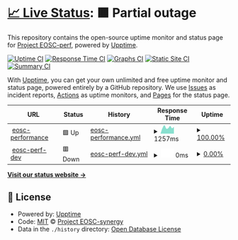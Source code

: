 # [📈 Live Status](https://perf-status.test.fedcloud.eu): <!--live status--> **🟧 Partial outage**

This repository contains the open-source uptime monitor and status page for [Project EOSC-perf](https://perf.test.fedcloud.eu), powered by [Upptime](https://github.com/upptime/upptime).

[![Uptime CI](https://github.com/EOSC-synergy/eosc-perf-status/workflows/Uptime%20CI/badge.svg)](https://github.com/EOSC-synergy/eosc-perf-status/actions?query=workflow%3A%22Uptime+CI%22)
[![Response Time CI](https://github.com/EOSC-synergy/eosc-perf-status/workflows/Response%20Time%20CI/badge.svg)](https://github.com/EOSC-synergy/eosc-perf-status/actions?query=workflow%3A%22Response+Time+CI%22)
[![Graphs CI](https://github.com/EOSC-synergy/eosc-perf-status/workflows/Graphs%20CI/badge.svg)](https://github.com/EOSC-synergy/eosc-perf-status/actions?query=workflow%3A%22Graphs+CI%22)
[![Static Site CI](https://github.com/EOSC-synergy/eosc-perf-status/workflows/Static%20Site%20CI/badge.svg)](https://github.com/EOSC-synergy/eosc-perf-status/actions?query=workflow%3A%22Static+Site+CI%22)
[![Summary CI](https://github.com/EOSC-synergy/eosc-perf-status/workflows/Summary%20CI/badge.svg)](https://github.com/EOSC-synergy/eosc-perf-status/actions?query=workflow%3A%22Summary+CI%22)

With [Upptime](https://upptime.js.org), you can get your own unlimited and free uptime monitor and status page, powered entirely by a GitHub repository. We use [Issues](https://github.com/EOSC-synergy/eosc-perf-status/issues) as incident reports, [Actions](https://github.com/EOSC-synergy/eosc-perf-status/actions) as uptime monitors, and [Pages](https://eosc-synergy.github.io/eosc-perf-status/) for the status page.

<!--start: status pages-->
<!-- This summary is generated by Upptime (https://github.com/upptime/upptime) -->
<!-- Do not edit this manually, your changes will be overwritten -->
<!-- prettier-ignore -->
| URL | Status | History | Response Time | Uptime |
| --- | ------ | ------- | ------------- | ------ |
| <img alt="" src="https://icons.duckduckgo.com/ip3/performance.services.fedcloud.eu.ico" height="13"> [eosc-performance](https://performance.services.fedcloud.eu) | 🟩 Up | [eosc-performance.yml](https://github.com/EOSC-synergy/eosc-perf-status/commits/HEAD/history/eosc-performance.yml) | <details><summary><img alt="Response time graph" src="./graphs/eosc-performance/response-time-week.png" height="20"> 1257ms</summary><br><a href="https://EOSC-synergy.github.io/eosc-perf-status/history/eosc-performance"><img alt="Response time 1458" src="https://img.shields.io/endpoint?url=https%3A%2F%2Fraw.githubusercontent.com%2FEOSC-synergy%2Feosc-perf-status%2FHEAD%2Fapi%2Feosc-performance%2Fresponse-time.json"></a><br><a href="https://EOSC-synergy.github.io/eosc-perf-status/history/eosc-performance"><img alt="24-hour response time 1357" src="https://img.shields.io/endpoint?url=https%3A%2F%2Fraw.githubusercontent.com%2FEOSC-synergy%2Feosc-perf-status%2FHEAD%2Fapi%2Feosc-performance%2Fresponse-time-day.json"></a><br><a href="https://EOSC-synergy.github.io/eosc-perf-status/history/eosc-performance"><img alt="7-day response time 1257" src="https://img.shields.io/endpoint?url=https%3A%2F%2Fraw.githubusercontent.com%2FEOSC-synergy%2Feosc-perf-status%2FHEAD%2Fapi%2Feosc-performance%2Fresponse-time-week.json"></a><br><a href="https://EOSC-synergy.github.io/eosc-perf-status/history/eosc-performance"><img alt="30-day response time 1329" src="https://img.shields.io/endpoint?url=https%3A%2F%2Fraw.githubusercontent.com%2FEOSC-synergy%2Feosc-perf-status%2FHEAD%2Fapi%2Feosc-performance%2Fresponse-time-month.json"></a><br><a href="https://EOSC-synergy.github.io/eosc-perf-status/history/eosc-performance"><img alt="1-year response time 1456" src="https://img.shields.io/endpoint?url=https%3A%2F%2Fraw.githubusercontent.com%2FEOSC-synergy%2Feosc-perf-status%2FHEAD%2Fapi%2Feosc-performance%2Fresponse-time-year.json"></a></details> | <details><summary><a href="https://EOSC-synergy.github.io/eosc-perf-status/history/eosc-performance">100.00%</a></summary><a href="https://EOSC-synergy.github.io/eosc-perf-status/history/eosc-performance"><img alt="All-time uptime 99.79%" src="https://img.shields.io/endpoint?url=https%3A%2F%2Fraw.githubusercontent.com%2FEOSC-synergy%2Feosc-perf-status%2FHEAD%2Fapi%2Feosc-performance%2Fuptime.json"></a><br><a href="https://EOSC-synergy.github.io/eosc-perf-status/history/eosc-performance"><img alt="24-hour uptime 100.00%" src="https://img.shields.io/endpoint?url=https%3A%2F%2Fraw.githubusercontent.com%2FEOSC-synergy%2Feosc-perf-status%2FHEAD%2Fapi%2Feosc-performance%2Fuptime-day.json"></a><br><a href="https://EOSC-synergy.github.io/eosc-perf-status/history/eosc-performance"><img alt="7-day uptime 100.00%" src="https://img.shields.io/endpoint?url=https%3A%2F%2Fraw.githubusercontent.com%2FEOSC-synergy%2Feosc-perf-status%2FHEAD%2Fapi%2Feosc-performance%2Fuptime-week.json"></a><br><a href="https://EOSC-synergy.github.io/eosc-perf-status/history/eosc-performance"><img alt="30-day uptime 99.20%" src="https://img.shields.io/endpoint?url=https%3A%2F%2Fraw.githubusercontent.com%2FEOSC-synergy%2Feosc-perf-status%2FHEAD%2Fapi%2Feosc-performance%2Fuptime-month.json"></a><br><a href="https://EOSC-synergy.github.io/eosc-perf-status/history/eosc-performance"><img alt="1-year uptime 99.87%" src="https://img.shields.io/endpoint?url=https%3A%2F%2Fraw.githubusercontent.com%2FEOSC-synergy%2Feosc-perf-status%2FHEAD%2Fapi%2Feosc-performance%2Fuptime-year.json"></a></details>
| <img alt="" src="https://icons.duckduckgo.com/ip3/perf.test.fedcloud.eu.ico" height="13"> [eosc-perf-dev](https://perf.test.fedcloud.eu) | 🟥 Down | [eosc-perf-dev.yml](https://github.com/EOSC-synergy/eosc-perf-status/commits/HEAD/history/eosc-perf-dev.yml) | <details><summary><img alt="Response time graph" src="./graphs/eosc-perf-dev/response-time-week.png" height="20"> 0ms</summary><br><a href="https://EOSC-synergy.github.io/eosc-perf-status/history/eosc-perf-dev"><img alt="Response time 1293" src="https://img.shields.io/endpoint?url=https%3A%2F%2Fraw.githubusercontent.com%2FEOSC-synergy%2Feosc-perf-status%2FHEAD%2Fapi%2Feosc-perf-dev%2Fresponse-time.json"></a><br><a href="https://EOSC-synergy.github.io/eosc-perf-status/history/eosc-perf-dev"><img alt="24-hour response time 0" src="https://img.shields.io/endpoint?url=https%3A%2F%2Fraw.githubusercontent.com%2FEOSC-synergy%2Feosc-perf-status%2FHEAD%2Fapi%2Feosc-perf-dev%2Fresponse-time-day.json"></a><br><a href="https://EOSC-synergy.github.io/eosc-perf-status/history/eosc-perf-dev"><img alt="7-day response time 0" src="https://img.shields.io/endpoint?url=https%3A%2F%2Fraw.githubusercontent.com%2FEOSC-synergy%2Feosc-perf-status%2FHEAD%2Fapi%2Feosc-perf-dev%2Fresponse-time-week.json"></a><br><a href="https://EOSC-synergy.github.io/eosc-perf-status/history/eosc-perf-dev"><img alt="30-day response time 0" src="https://img.shields.io/endpoint?url=https%3A%2F%2Fraw.githubusercontent.com%2FEOSC-synergy%2Feosc-perf-status%2FHEAD%2Fapi%2Feosc-perf-dev%2Fresponse-time-month.json"></a><br><a href="https://EOSC-synergy.github.io/eosc-perf-status/history/eosc-perf-dev"><img alt="1-year response time 1242" src="https://img.shields.io/endpoint?url=https%3A%2F%2Fraw.githubusercontent.com%2FEOSC-synergy%2Feosc-perf-status%2FHEAD%2Fapi%2Feosc-perf-dev%2Fresponse-time-year.json"></a></details> | <details><summary><a href="https://EOSC-synergy.github.io/eosc-perf-status/history/eosc-perf-dev">0.00%</a></summary><a href="https://EOSC-synergy.github.io/eosc-perf-status/history/eosc-perf-dev"><img alt="All-time uptime 96.31%" src="https://img.shields.io/endpoint?url=https%3A%2F%2Fraw.githubusercontent.com%2FEOSC-synergy%2Feosc-perf-status%2FHEAD%2Fapi%2Feosc-perf-dev%2Fuptime.json"></a><br><a href="https://EOSC-synergy.github.io/eosc-perf-status/history/eosc-perf-dev"><img alt="24-hour uptime 0.00%" src="https://img.shields.io/endpoint?url=https%3A%2F%2Fraw.githubusercontent.com%2FEOSC-synergy%2Feosc-perf-status%2FHEAD%2Fapi%2Feosc-perf-dev%2Fuptime-day.json"></a><br><a href="https://EOSC-synergy.github.io/eosc-perf-status/history/eosc-perf-dev"><img alt="7-day uptime 0.00%" src="https://img.shields.io/endpoint?url=https%3A%2F%2Fraw.githubusercontent.com%2FEOSC-synergy%2Feosc-perf-status%2FHEAD%2Fapi%2Feosc-perf-dev%2Fuptime-week.json"></a><br><a href="https://EOSC-synergy.github.io/eosc-perf-status/history/eosc-perf-dev"><img alt="30-day uptime 0.00%" src="https://img.shields.io/endpoint?url=https%3A%2F%2Fraw.githubusercontent.com%2FEOSC-synergy%2Feosc-perf-status%2FHEAD%2Fapi%2Feosc-perf-dev%2Fuptime-month.json"></a><br><a href="https://EOSC-synergy.github.io/eosc-perf-status/history/eosc-perf-dev"><img alt="1-year uptime 88.58%" src="https://img.shields.io/endpoint?url=https%3A%2F%2Fraw.githubusercontent.com%2FEOSC-synergy%2Feosc-perf-status%2FHEAD%2Fapi%2Feosc-perf-dev%2Fuptime-year.json"></a></details>

<!--end: status pages-->

[**Visit our status website →**](https://eosc-synergy.github.io/eosc-perf-status/)

## 📄 License

- Powered by: [Upptime](https://github.com/upptime/upptime)
- Code: [MIT](./LICENSE) © [Project EOSC-synergy](www.eosc-synergy.eu)
- Data in the `./history` directory: [Open Database License](https://opendatacommons.org/licenses/odbl/1-0/)
